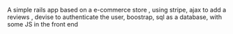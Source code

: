 A simple rails app based on a e-commerce store , using stripe, ajax to add a reviews , devise to authenticate the user, boostrap, sql as a database, with some JS in the front end 
